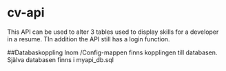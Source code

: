 # cv-api

This API can be used to alter 3 tables used to display skills for a developer in a resume. TIn addition the API still has a login function. 

##Databaskoppling
Inom /Config-mappen finns kopplingen till databasen. Själva databasen finns i myapi_db.sql
